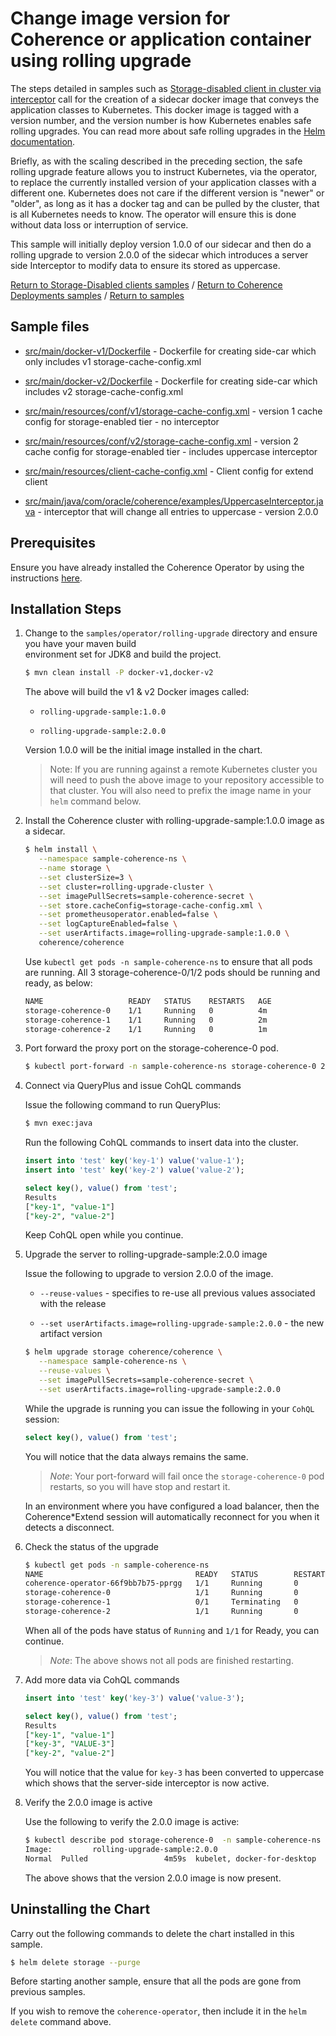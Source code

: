 # Change image version for Coherence or application container using rolling upgrade

The steps detailed in samples such as [Storage-disabled client in cluster via interceptor](../../coherence-deployments/storage-disabled/interceptor)
call for the creation of a sidecar docker image that conveys the application classes 
to Kubernetes. This docker image is tagged with a version number, and the version number 
is how Kubernetes enables safe rolling upgrades. You can read more about safe rolling upgrades 
in the [Helm documentation](https://helm.sh/docs/helm/#helm-upgrade). 

Briefly, as with the scaling described in the preceding section, the safe rolling upgrade 
feature allows you to instruct Kubernetes, via the operator, to replace the currently installed 
version of your application classes with a different one. Kubernetes does not care if the different 
version is "newer" or "older", as long as it has a docker tag and can be pulled by the cluster, 
that is all Kubernetes needs to know. The operator will ensure this is done without data loss or interruption of service.

This sample will initially deploy version 1.0.0 of our sidecar and then do a rolling upgrade to
version 2.0.0 of the sidecar which introduces a server side Interceptor to modify 
data to ensure its stored as uppercase. 

[Return to Storage-Disabled clients samples](../) / [Return to Coherence Deployments samples](../../) / [Return to samples](../../../README.md#list-of-samples)

## Sample files

* [src/main/docker-v1/Dockerfile](src/main/docker-v1/Dockerfile) - Dockerfile for creating side-car which only includes v1 storage-cache-config.xml

* [src/main/docker-v2/Dockerfile](src/main/docker-v2/Dockerfile) - Dockerfile for creating side-car which includes v2 storage-cache-config.xml

* [src/main/resources/conf/v1/storage-cache-config.xml](src/main/resources/conf/v1/storage-cache-config.xml) - version 1 cache config for storage-enabled tier - no interceptor 

* [src/main/resources/conf/v2/storage-cache-config.xml](src/main/resources/conf/v2/storage-cache-config.xml) - version 2 cache config for storage-enabled tier - includes uppercase interceptor  

* [src/main/resources/client-cache-config.xml](src/main/resources/client-cache-config.xml) - Client config for extend client

* [src/main/java/com/oracle/coherence/examples/UppercaseInterceptor.java](src/main/java/com/oracle/coherence/examples/UppercaseInterceptor.java) - interceptor that will change all entries to uppercase - version 2.0.0

## Prerequisites

Ensure you have already installed the Coherence Operator by using the instructions [here](../../README.md#install-the-coherence-operator).

## Installation Steps

1. Change to the `samples/operator/rolling-upgrade` directory and ensure you have your maven build     
   environment set for JDK8 and build the project.

   ```bash
   $ mvn clean install -P docker-v1,docker-v2
   ```

   The above will build the v1 & v2 Docker images called:
    
   * `rolling-upgrade-sample:1.0.0`
    
   * `rolling-upgrade-sample:2.0.0` 
   
   Version 1.0.0  will be the initial image installed in the chart.

   > Note: If you are running against a remote Kubernetes cluster you will need to
   > push the above image to your repository accessible to that cluster. You will also need to 
   > prefix the image name in your `helm` command below.

1. Install the Coherence cluster with rolling-upgrade-sample:1.0.0 image as a sidecar.

   ```bash
   $ helm install \
      --namespace sample-coherence-ns \
      --name storage \
      --set clusterSize=3 \
      --set cluster=rolling-upgrade-cluster \
      --set imagePullSecrets=sample-coherence-secret \
      --set store.cacheConfig=storage-cache-config.xml \
      --set prometheusoperator.enabled=false \
      --set logCaptureEnabled=false \
      --set userArtifacts.image=rolling-upgrade-sample:1.0.0 \
      coherence/coherence
   ```

   Use `kubectl get pods -n sample-coherence-ns` to ensure that all pods are running.
   All 3 storage-coherence-0/1/2 pods should be running and ready, as below:

   ```bash
   NAME                   READY   STATUS    RESTARTS   AGE
   storage-coherence-0    1/1     Running   0          4m
   storage-coherence-1    1/1     Running   0          2m
   storage-coherence-2    1/1     Running   0          1m
   ```
   
1. Port forward the proxy port on the storage-coherence-0 pod.

   ```bash
   $ kubectl port-forward -n sample-coherence-ns storage-coherence-0 20000:20000
   ```

1. Connect via QueryPlus and issue CohQL commands

   Issue the following command to run QueryPlus:

   ```bash
   $ mvn exec:java
   ```

   Run the following CohQL commands to insert data into the cluster.

   ```sql
   insert into 'test' key('key-1') value('value-1');
   insert into 'test' key('key-2') value('value-2');

   select key(), value() from 'test';
   Results
   ["key-1", "value-1"]   
   ["key-2", "value-2"]
   ```
   
   Keep CohQL open while you continue.
   
1. Upgrade the server to rolling-upgrade-sample:2.0.0 image  

   Issue the following to upgrade to version 2.0.0 of the image.
   
   * `--reuse-values` - specifies to re-use all previous values associated with the release
   
   * `--set userArtifacts.image=rolling-upgrade-sample:2.0.0` - the new artifact version

   ```bash
   $ helm upgrade storage coherence/coherence \
      --namespace sample-coherence-ns \
      --reuse-values \
      --set imagePullSecrets=sample-coherence-secret \
      --set userArtifacts.image=rolling-upgrade-sample:2.0.0
   ```
   
   While the upgrade is running you can issue the following in your `CohQL` session:
   
   ```sql
   select key(), value() from 'test';
   ```
   
   You will notice that the data always remains the same.
   
   > *Note*: Your port-forward will fail once the `storage-coherence-0` pod restarts, so you will have 
   > stop and restart it.  
   
   In an environment where you have configured a load balancer, then the 
   Coherence*Extend session will automatically reconnect for you when it detects a disconnect.
   
1. Check the status of the upgrade

   ```bash
   $ kubectl get pods -n sample-coherence-ns
   NAME                                  READY   STATUS        RESTARTS   AGE
   coherence-operator-66f9bb7b75-pprgg   1/1     Running       0          30m
   storage-coherence-0                   1/1     Running       0          19m
   storage-coherence-1                   0/1     Terminating   0          18m
   storage-coherence-2                   1/1     Running       0          1m 
   ```
   
   When all of the pods have status of `Running` and `1/1` for Ready, you can continue.
   
   > *Note*: The above shows not all pods are finished restarting.
   
1. Add more data via CohQL commands

   ```sql
   insert into 'test' key('key-3') value('value-3');

   select key(), value() from 'test';
   Results
   ["key-1", "value-1"]
   ["key-3", "VALUE-3"]
   ["key-2", "value-2"]
   ```    

   You will notice that the value for `key-3` has been converted to uppercase which shows that the
   server-side interceptor is now active.
 
1. Verify the 2.0.0 image is active

   Use the following to verify the 2.0.0 image is active:
   
   ```bash
   $ kubectl describe pod storage-coherence-0  -n sample-coherence-ns | grep rolling-upgrade
   Image:         rolling-upgrade-sample:2.0.0
   Normal  Pulled                 4m59s  kubelet, docker-for-desktop  Container image "rolling-upgrade-sample:2.0.0" already present on machine
   ```
   
   The above shows that the version 2.0.0 image is now present.

## Uninstalling the Chart

Carry out the following commands to delete the chart installed in this sample.

```bash
$ helm delete storage --purge
```

Before starting another sample, ensure that all the pods are gone from previous samples.

If you wish to remove the `coherence-operator`, then include it in the `helm delete` command above.
